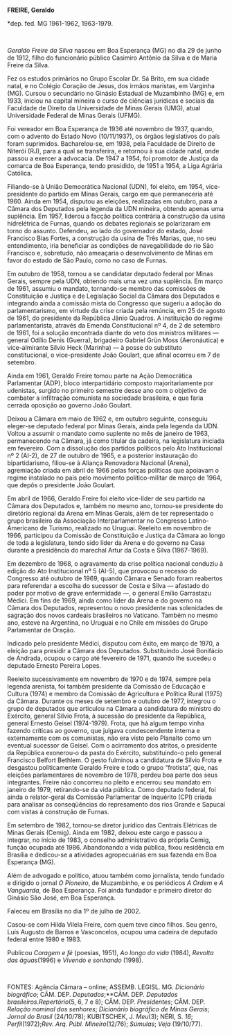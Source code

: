 **FREIRE, Geraldo**

\*dep. fed. MG 1961-1962, 1963-1979.

 

*Geraldo Freire da Silva* nasceu em Boa Esperança (MG) no dia 29 de
junho de 1912, filho do funcionário público Casimiro Antônio da Silva e
de Maria Freire da Silva.

Fez os estudos primários no Grupo Escolar Dr. Sá Brito, em sua cidade
natal, e no Colégio Coração de Jesus, dos irmãos maristas, em Varginha
(MG). Cursou o secundário no Ginásio Estadual de Muzambinho (MG) e, em
1933, iniciou na capital mineira o curso de ciências jurídicas e sociais
da Faculdade de Direito da Universidade de Minas Gerais (UMG), atual
Universidade Federal de Minas Gerais (UFMG).

Foi vereador em Boa Esperança de 1936 até novembro de 1937, quando, com
o advento do Estado Novo (10/11/1937), os órgãos legislativos do país
foram suprimidos. Bacharelou-se, em 1938, pela Faculdade de Direito de
Niterói (RJ), para a qual se transferira, e retornou à sua cidade natal,
onde passou a exercer a advocacia. De 1947 a 1954, foi promotor de
Justiça da comarca de Boa Esperança, tendo presidido, de 1951 a 1954, a
Liga Agrária Católica.

Filiando-se à União Democrática Nacional (UDN), foi eleito, em 1954,
vice-presidente do partido em Minas Gerais, cargo em que permaneceria
até 1960. Ainda em 1954, disputou as eleições, realizadas em outubro,
para a Câmara dos Deputados pela legenda da UDN mineira, obtendo apenas
uma suplência. Em 1957, liderou a facção política contrária à construção
da usina hidrelétrica de Furnas, quando os debates regionais se
polarizaram em torno do assunto. Defendeu, ao lado do governador do
estado, José Francisco Bias Fortes, a construção da usina de Três
Marias, que, no seu entendimento, iria beneficiar as condições de
navegabilidade do rio São Francisco e, sobretudo, não ameaçaria o
desenvolvimento de Minas em favor do estado de São Paulo, como no caso
de Furnas.

Em outubro de 1958, tornou a se candidatar deputado federal por Minas
Gerais, sempre pela UDN, obtendo mais uma vez uma suplência. Em março de
1961, assumiu o mandato, tornando-se membro das comissões de
Constituição e Justiça e de Legislação Social da Câmara dos Deputados e
integrando ainda a comissão mista do Congresso que sugeriu a adoção do
parlamentarismo, em virtude da crise criada pela renúncia, em 25 de
agosto de 1961, do presidente da República Jânio Quadros. A instituição
do regime parlamentarista, através da Emenda Constitucional nº 4, de 2
de setembro de 1961, foi a solução encontrada diante do veto dos
ministros militares — general Odílio Denis (Guerra), brigadeiro Gabriel
Grün Moss (Aeronáutica) e vice-almirante Sílvio Heck (Marinha) — à posse
do substituto constitucional, o vice-presidente João Goulart, que afinal
ocorreu em 7 de setembro.

Ainda em 1961, Geraldo Freire tomou parte na Ação Democrática
Parlamentar (ADP), bloco interpartidário composto majoritariamente por
udenistas, surgido no primeiro semestre desse ano com o objetivo de
combater a infiltração comunista na sociedade brasileira, e que faria
cerrada oposição ao governo João Goulart.

Deixou a Câmara em maio de 1962 e, em outubro seguinte, conseguiu
eleger-se deputado federal por Minas Gerais, ainda pela legenda da UDN.
Voltou a assumir o mandato como suplente no mês de janeiro de 1963,
permanecendo na Câmara, já como titular da cadeira, na legislatura
iniciada em fevereiro. Com a dissolução dos partidos políticos pelo Ato
Institucional nº 2 (AI-2), de 27 de outubro de 1965, e a posterior
instauração do bipartidarismo, filiou-se à Aliança Renovadora Nacional
(Arena), agremiação criada em abril de 1966 pelas forças políticas que
apoiavam o regime instalado no país pelo movimento político-militar de
março de 1964, que depôs o presidente João Goulart.

Em abril de 1966, Geraldo Freire foi eleito vice-líder de seu partido na
Câmara dos Deputados e, também no mesmo ano, tornou-se presidente do
diretório regional da Arena em Minas Gerais, além de ter representado o
grupo brasileiro da Associação Interparlamentar no Congresso
Latino-Americano de Turismo, realizado no Uruguai. Reeleito em novembro
de 1966, participou da Comissão de Constituição e Justiça da Câmara ao
longo de toda a legislatura, tendo sido líder da Arena e do governo na
Casa durante a presidência do marechal Artur da Costa e Silva
(1967-1969).

Em dezembro de 1968, o agravamento da crise política nacional conduziu à
edição do Ato Institucional nº 5 (AI-5), que provocou o recesso do
Congresso até outubro de 1969, quando Câmara e Senado foram reabertos
para referendar a escolha do sucessor de Costa e Silva — afastado do
poder por motivo de grave enfermidade —, o general Emílio Garrastazu
Médici. Em fins de 1969, ainda como líder da Arena e do governo na
Câmara dos Deputados, representou o novo presidente nas solenidades de
sagração dos novos cardeais brasileiros no Vaticano. Também no mesmo
ano, esteve na Argentina, no Uruguai e no Chile em missões do Grupo
Parlamentar de Oração.

Indicado pelo presidente Médici, disputou com êxito, em março de 1970, a
eleição para presidir a Câmara dos Deputados. Substituindo José
Bonifácio de Andrada, ocupou o cargo até fevereiro de 1971, quando lhe
sucedeu o deputado Ernesto Pereira Lopes.

Reeleito sucessivamente em novembro de 1970 e de 1974, sempre pela
legenda arenista, foi também presidente da Comissão de Educação e
Cultura (1974) e membro da Comissão de Agricultura e Política Rural
(1975) da Câmara. Durante os meses de setembro e outubro de 1977,
integrou o grupo de deputados que articulou na Câmara a candidatura do
ministro do Exército, general Sílvio Frota, à sucessão do presidente da
República, general Ernesto Geisel (1974-1979). Frota, que há algum tempo
vinha fazendo críticas ao governo, que julgava condescendente interna e
externamente com os comunistas, não era visto pelo Planalto como um
eventual sucessor de Geisel. Com o acirramento dos atritos, o presidente
da República exonerou-o da pasta do Exército, substituindo-o pelo
general Francisco Belfort Bethlem. O gesto fulminou a candidatura de
Sílvio Frota e desgastou politicamente Geraldo Freire e todo o grupo
“frotista”, que, nas eleições parlamentares de novembro de 1978, perdeu
boa parte dos seus integrantes. Freire não concorreu no pleito e
encerrou seu mandato em janeiro de 1979, retirando-se da vida pública.
Como deputado federal, foi ainda o relator-geral da Comissão Parlamentar
de Inquérito (CPI) criada para analisar as conseqüências do represamento
dos rios Grande e Sapucaí com vistas à construção de Furnas.

Em setembro de 1982, tornou-se diretor jurídico das Centrais Elétricas
de Minas Gerais (Cemig). Ainda em 1982, deixou este cargo e passou a
integrar, no início de 1983, o conselho administrativo da própria Cemig,
função ocupada até 1986. Abandonando a vida pública, fixou residência em
Brasília e dedicou-se a atividades agropecuárias em sua fazenda em Boa
Esperança (MG).

Além de advogado e político, atuou também como jornalista, tendo fundado
e dirigido o jornal *O Pioneiro*, de Muzambinho, e os periódicos *A
Ordem* e *A Vanguarda*, de Boa Esperança. Foi ainda fundador e primeiro
diretor do Ginásio São José, em Boa Esperança.

Faleceu em Brasília no dia 1º de julho de 2002.

Casou-se com Hilda Vilela Freire, com quem teve cinco filhos. Seu genro,
Luís Augusto de Barros e Vasconcelos, ocupou uma cadeira de deputado
federal entre 1980 e 1983.

Publicou *Coragem e fé* (poesias, 1951), *Ao longo da vida* (1984),
*Revolta das águas*(1996) e *Vivendo e sonhando* (1998).

 

FONTES: Agência Câmara – online; ASSEMB. LEGISL. MG. *Dicionário
biográfico*; CÂM. DEP. *Deputados*;**CÂM. DEP. *Deputados
brasileiros*.*Repertório*(5, 6, 7 e 8); CÂM. DEP. *Presidentes*; CÂM.
DEP. *Relação nominal dos senhores*; *Dicionário biográfico de Minas
Gerais*; *Jornal* *do* *Brasil* (24/10/78); KUBITSCHEK, J. *Meu*(3);
NÉRI, S. *16*; *Perfil*(1972);*Rev. Arq.* *Públ.* *Mineiro*(12/76);
*Súmulas*; *Veja* (19/10/77).

 
